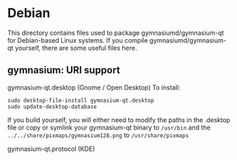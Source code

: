 
Debian
====================
This directory contains files used to package gymnasiumd/gymnasium-qt
for Debian-based Linux systems. If you compile gymnasiumd/gymnasium-qt yourself, there are some useful files here.

## gymnasium: URI support ##


gymnasium-qt.desktop  (Gnome / Open Desktop)
To install:

	sudo desktop-file-install gymnasium-qt.desktop
	sudo update-desktop-database

If you build yourself, you will either need to modify the paths in
the .desktop file or copy or symlink your gymnasium-qt binary to `/usr/bin`
and the `../../share/pixmaps/gymnasium128.png` to `/usr/share/pixmaps`

gymnasium-qt.protocol (KDE)

